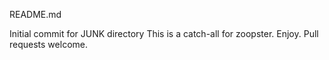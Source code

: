 README.md

Initial commit for JUNK directory
This is a catch-all for zoopster.
Enjoy. Pull requests welcome.
